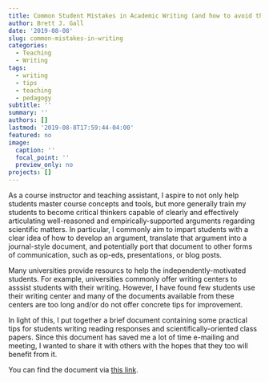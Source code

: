 ```yaml
---
title: Common Student Mistakes in Academic Writing (and how to avoid them)
author: Brett J. Gall
date: '2019-08-08'
slug: common-mistakes-in-writing
categories:
  - Teaching
  - Writing
tags:
  - writing
  - tips
  - teaching
  - pedagogy
subtitle: ''
summary: ''
authors: []
lastmod: '2019-08-8T17:59:44-04:00'
featured: no
image:
  caption: ''
  focal_point: ''
  preview_only: no
projects: []
---
```


As a course instructor and teaching assistant, I aspire to not only help students master course concepts and tools, but more generally train my students to become critical thinkers capable of clearly and effectively articulating well-reasoned and empirically-supported arguments regarding scientific matters. In particular, I commonly aim to impart students with a clear idea of how to develop an argument, translate that argument into a journal-style document, and potentially port that document to other forms of communication, such as op-eds, presentations, or blog posts.

Many universities provide resourcs to help the independently-motivated students. For example, universities commonly offer writing centers to asssist students with their writing. However, I have found few students use their writing center and many of the documents available from these centers are too long and/or do not offer concrete tips for improvement.

In light of this, I put together a brief document containing some practical tips for students writing reading responses and scientifically-oriented class papers. Since this document has saved me a lot of time e-mailing and meeting, I wanted to share it with others with the hopes that they too will benefit from it. 

You can find the document via [this link](https://www.dropbox.com/s/zmkw2wxjxko82a4/common_mistakes_in_writing.pdf?dl=0).